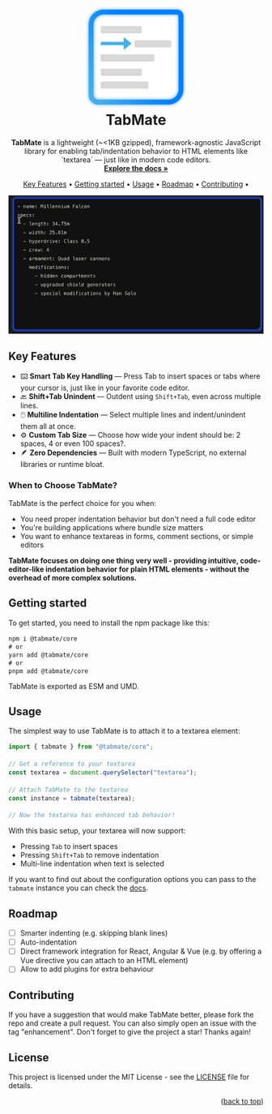 <a id="readme-top"></a>

<h1 align="center">
  <br>
  <img src="docs/public/logo.svg" alt="TabMate Logo" width="200"/>
  <br>
  TabMate
  <br>
</h1>

<p align="center">
    <b>TabMate</b> is a lightweight (~<1KB gzipped), framework-agnostic JavaScript library for enabling tab/indentation behavior to HTML elements like `textarea` — just like in modern code editors.
    <br />
    <a href="https://pboth1304.github.io/tabmate/"><strong>Explore the docs »</strong></a>
</p>

<p align="center">
  <a href="#key-features">Key Features</a> •
  <a href="#getting-started">Getting started</a> •
  <a href="#usage">Usage</a> •
  <a href="#roadmap">Roadmap</a> •
  <a href="#contributing">Contributing</a> •
</p>

<img src="docs/public/showcase.gif" alt="Showcasing TabMate">

## Key Features

- ⌨️ **Smart Tab Key Handling** — Press Tab to insert spaces or tabs where your cursor is, just like in your favorite code editor.
- 🔙 **Shift+Tab Unindent** — Outdent using `Shift+Tab`, even across multiple lines.
- 🖱️ **Multiline Indentation** — Select multiple lines and indent/unindent them all at once.
- ⚙️ **Custom Tab Size** — Choose how wide your indent should be: 2 spaces, 4 or even 100 spaces?.
- 🪶 **Zero Dependencies** — Built with modern TypeScript, no external libraries or runtime bloat.

### When to Choose TabMate?

TabMate is the perfect choice for you when:

- You need proper indentation behavior but don't need a full code editor
- You're building applications where bundle size matters
- You want to enhance textareas in forms, comment sections, or simple editors

**TabMate focuses on doing one thing very well - providing intuitive, code-editor-like indentation behavior for plain HTML elements - without the overhead of more complex solutions.**

## Getting started

To get started, you need to install the npm package like this:

```shell
npm i @tabmate/core
# or
yarn add @tabmate/core
# or
pnpm add @tabmate/core
```

TabMate is exported as ESM and UMD.

## Usage

The simplest way to use TabMate is to attach it to a textarea element:

```js
import { tabmate } from "@tabmate/core";

// Get a reference to your textarea
const textarea = document.querySelector("textarea");

// Attach TabMate to the textarea
const instance = tabmate(textarea);

// Now the textarea has enhanced tab behavior!
```

With this basic setup, your textarea will now support:

- Pressing `Tab` to insert spaces
- Pressing `Shift+Tab` to remove indentation
- Multi-line indentation when text is selected

If you want to find out about the configuration options you can pass to the `tabmate` instance you can check the [docs](https://pboth1304.github.io/tabmate/).

## Roadmap

- [ ] Smarter indenting (e.g. skipping blank lines)
- [ ] Auto-indentation
- [ ] Direct framework integration for React, Angular & Vue (e.g. by offering a Vue directive you can attach to an HTML element)
- [ ] Allow to add plugins for extra behaviour

## Contributing

If you have a suggestion that would make TabMate better, please fork the repo and create a pull request. You can also simply open an issue with the tag "enhancement".
Don't forget to give the project a star! Thanks again!

## License

This project is licensed under the MIT License - see the [LICENSE](LICENSE) file for details.

<p align="right">(<a href="#readme-top">back to top</a>)</p>
